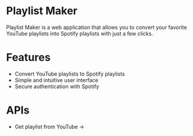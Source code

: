 # Playlist Maker

Playlist Maker is a web application that allows you to convert your favorite YouTube playlists into Spotify playlists with just a few clicks.

# Features

- Convert YouTube playlists to Spotify playlists
- Simple and intuitive user interface
- Secure authentication with Spotify

# APIs

- Get playlist from YouTube ->
